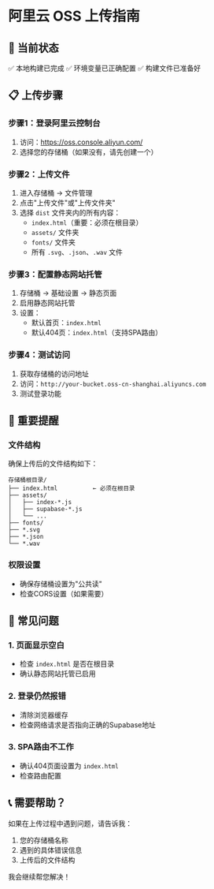 # 阿里云 OSS 上传指南

## 🎯 当前状态
✅ 本地构建已完成
✅ 环境变量已正确配置
✅ 构建文件已准备好

## 📋 上传步骤

### 步骤1：登录阿里云控制台
1. 访问：https://oss.console.aliyun.com/
2. 选择您的存储桶（如果没有，请先创建一个）

### 步骤2：上传文件
1. 进入存储桶 → 文件管理
2. 点击"上传文件"或"上传文件夹"
3. 选择 `dist` 文件夹内的所有内容：
   - `index.html`（重要：必须在根目录）
   - `assets/` 文件夹
   - `fonts/` 文件夹
   - 所有 `.svg`、`.json`、`.wav` 文件

### 步骤3：配置静态网站托管
1. 存储桶 → 基础设置 → 静态页面
2. 启用静态网站托管
3. 设置：
   - 默认首页：`index.html`
   - 默认404页：`index.html`（支持SPA路由）

### 步骤4：测试访问
1. 获取存储桶的访问地址
2. 访问：`http://your-bucket.oss-cn-shanghai.aliyuncs.com`
3. 测试登录功能

## 🔧 重要提醒

### 文件结构
确保上传后的文件结构如下：
```
存储桶根目录/
├── index.html          ← 必须在根目录
├── assets/
│   ├── index-*.js
│   ├── supabase-*.js
│   └── ...
├── fonts/
├── *.svg
├── *.json
└── *.wav
```

### 权限设置
- 确保存储桶设置为"公共读"
- 检查CORS设置（如果需要）

## 🚨 常见问题

### 1. 页面显示空白
- 检查 `index.html` 是否在根目录
- 确认静态网站托管已启用

### 2. 登录仍然报错
- 清除浏览器缓存
- 检查网络请求是否指向正确的Supabase地址

### 3. SPA路由不工作
- 确认404页面设置为 `index.html`
- 检查路由配置

## 📞 需要帮助？

如果在上传过程中遇到问题，请告诉我：
1. 您的存储桶名称
2. 遇到的具体错误信息
3. 上传后的文件结构

我会继续帮您解决！
